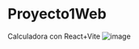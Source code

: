 # Proyecto1Web
Calculadora con React+Vite
![image](https://github.com/user-attachments/assets/3ffa3962-6815-4252-b578-4c3ad46115c4)
